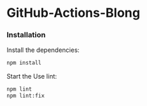 # GitHub-Actions-Blong

### Installation

Install the dependencies:

```bash
npm install
```
Start the Use lint:
```bash
npm lint 
npm lint:fix
```
